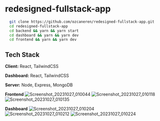 # redesigned-fullstack-app

```bash
  git clone https://github.com/ozcaneren/redesigned-fullstack-app.git
  cd redesigned-fullstack-app
  cd backend && yarn && yarn start
  cd dashboard && yarn && yarn dev
  cd frontend && yarn && yarn dev
```

## Tech Stack

**Client:** React, TailwindCSS

**Dashboard:** React, TailwindCSS

**Server:** Node, Express, MongoDB

**Frontend**
![Screenshot_20231027_010044](https://github.com/ozcaneren/redesigned-fullstack-app/assets/100240225/a5648310-034e-46ce-ba49-86f0cb7cf100)
![Screenshot_20231027_010118](https://github.com/ozcaneren/redesigned-fullstack-app/assets/100240225/997ec05b-2965-4571-a665-d03ac288b8c0)
![Screenshot_20231027_010135](https://github.com/ozcaneren/redesigned-fullstack-app/assets/100240225/629150d0-e96d-409d-a618-5873a1c4592f)

**Dashboard**
![Screenshot_20231027_010204](https://github.com/ozcaneren/redesigned-fullstack-app/assets/100240225/0d5aede4-3091-4d3b-9003-7e58176c16e0)
![Screenshot_20231027_010212](https://github.com/ozcaneren/redesigned-fullstack-app/assets/100240225/81adb62a-9cbf-4144-9373-4418cc5b06bf)
![Screenshot_20231027_010224](https://github.com/ozcaneren/redesigned-fullstack-app/assets/100240225/fe3159d7-9661-41c1-897b-ae57feb4029b)

